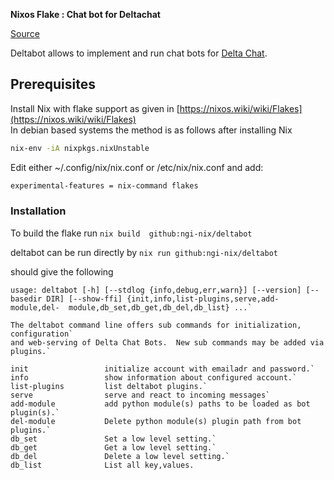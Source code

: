 **Nixos Flake :  Chat bot for Deltachat**

[Source](https://github.com/deltachat-bot/deltabot)

Deltabot allows to implement and run chat bots for [Delta Chat](https://delta.chat/en/).
    
## Prerequisites    
Install Nix with flake support as given in [https://nixos.wiki/wiki/Flakes](https://nixos.wiki/wiki/Flakes)    
In debian based systems the method is as follows after installing Nix    
  ```sh    
  nix-env -iA nixpkgs.nixUnstable    
  ```
Edit either ~/.config/nix/nix.conf or /etc/nix/nix.conf and add:    
  ```sh    
  experimental-features = nix-command flakes                           
  ```


### Installation    
To build the flake run
`nix build  github:ngi-nix/deltabot`

deltabot can be run directly by 
`nix run github:ngi-nix/deltabot`

should give the following 

  ```
  usage: deltabot [-h] [--stdlog {info,debug,err,warn}] [--version] [--basedir DIR] [--show-ffi] {init,info,list-plugins,serve,add-module,del-  module,db_set,db_get,db_del,db_list} ...`

  The deltabot command line offers sub commands for initialization, configuration`
  and web-serving of Delta Chat Bots.  New sub commands may be added via plugins.`

  init                 initialize account with emailadr and password.`
  info                 show information about configured account.`
  list-plugins         list deltabot plugins.`
  serve                serve and react to incoming messages`
  add-module           add python module(s) paths to be loaded as bot plugin(s).`
  del-module           Delete python module(s) plugin path from bot plugins.`
  db_set               Set a low level setting.`
  db_get               Get a low level setting.`
  db_del               Delete a low level setting.`
  db_list              List all key,values.
   ```
